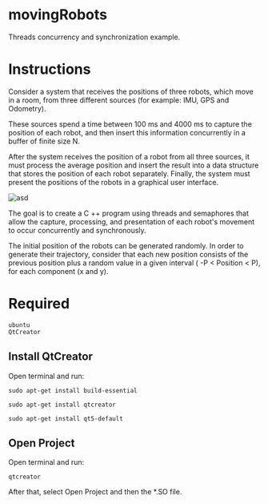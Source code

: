 # movingRobots

Threads concurrency and synchronization example.

# Instructions

Consider a system that receives the positions of three robots, which move in a room, from three different sources (for example: IMU, GPS and Odometry).

These sources spend a time between 100 ms and 4000 ms to capture the position of each robot, and then insert this information concurrently in a buffer of finite size N.

After the system receives the position of a robot from all three sources, it must process the average position and insert the result into a data structure that stores the position of each robot separately. Finally, the system must present the positions of the robots in a graphical user interface.

![asd](https://user-images.githubusercontent.com/45035051/48899050-9a0caf00-ee35-11e8-8cc5-0deca1e4bf04.png)

The goal is to create a C ++ program using threads and semaphores that allow the capture, processing, and presentation of each robot's movement to occur concurrently and synchronously.

The initial position of the robots can be generated randomly. In order to generate their trajectory, consider that each new position consists of the previous position plus a random value in a given interval ( -P < Position < P), for each component (x and y).

# Required

	ubuntu
	QtCreator

##  Install QtCreator
Open terminal and run:

```
sudo apt-get install build-essential

sudo apt-get install qtcreator

sudo apt-get install qt5-default
```

## Open Project

Open terminal and run:
  
```
qtcreator 
```
  
After that, select Open Project and then the *.SO file.
  

